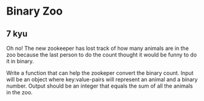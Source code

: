 # Binary Zoo
## 7 kyu

Oh no!
The new zookeeper has lost track of how many animals are in the zoo because the last person to do the count thought it would be funny to do it in binary.

Write a function that can help the zookeper convert the binary count.
Input will be an object where key:value-pairs will represent an animal and a binary number.
Output should be an integer that equals the sum of all the animals in the zoo.